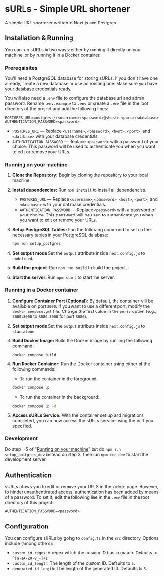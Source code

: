 # sURLs - Simple URL shortener

A simple URL shortener written in Next.js and Postgres.

## Installation & Running
You can run sURLs in two ways: either by running it directly on your machine, or by running it in a Docker container. 

### Prerequisites
You'll need a PostgreSQL database for storing sURLs. If you don't have one already, create a new database or use an existing one. Make sure you have your database credentials ready.

You will also need a `.env` file to configure the database url and admin password. Rename `.env.example` to `.env` or create a `.env` file in the root directory of the project and add the following lines:
```env
POSTGRES_URL=postgres://<username>:<password>@<host>:<port>/<database>
AUTHENTICATION_PASSWORD=<password>
```

* `POSTGRES_URL` — Replace `<username>`, `<password>`, `<host>`, `<port>`, and `<database>` with your database credentials. 
* `AUTHENTICATION_PASSWORD` — Replace `<password>` with a password of your choice. This password will be used to authenticate you when you want to edit or remove your URLs.

### Running on your machine

1. **Clone the Repository:** 
   Begin by cloning the repository to your local machine.

2. **Install dependencies:** 
   Run `npm install` to install all dependencies.

   * `POSTGRES_URL` — Replace `<username>`, `<password>`, `<host>`, `<port>`, and `<database>` with your database credentials. 
   * `AUTHENTICATION_PASSWORD` — Replace `<password>` with a password of your choice. This password will be used to authenticate you when you want to edit or remove your URLs. 

3. **Setup PostgreSQL Tables:** 
   Run the following command to set up the necessary tables in your PostgreSQL database:

   ```bash
   npm run setup_postgres
   ```

4. **Set output mode**
   Set the `output` attribute inside `next.config.js` to `undefined`.

5. **Build the project:** 
   Run `npm run build` to build the project.

6. **Start the server:** 
   Run `npm start` to start the server.

### Running in a Docker container

1. **Configure Container Port (Optional):** 
   By default, the container will be available on port `3000`. If you want to use a different port, modify the `docker-compose.yml` file. Change the first value in the `ports` option (e.g., `3000:3000` to `8080:3000` for port `8080`).

2. **Set output mode**
   Set the `output` attribute inside `next.config.js` to `standalone`.
   
3. **Build Docker Image:** 
   Build the Docker image by running the following command:

   ```bash
   docker compose build
   ```

4. **Run Docker Container:** 
   Run the Docker container using either of the following commands:
   - To run the container in the foreground:
   ```bash
   docker compose up
   ```

   - To run the container in the background:
   ```bash
   docker compose up -d
   ```

5. **Access sURLs Service:** 
   With the container set up and migrations completed, you can now access the sURLs service using the port you specified.

### Development

Do step 1-5 of "[Running on your machine](#Running-on-your-machine)" but do `npm run setup_postgres_dev` instead on step 3, then run `npm run dev` to start the development server. 

## Authentication

sURLs allows you to edit or remove your URLS in the `/admin` page. However, to
hinder unauthenticated access, authentication has been added by means of a
password. To set it, edit the following line in the `.env` file in the root directory of this project:
```env
AUTHENTICATION_PASSWORD=<password>
```

## Configuration

You can configure sURLs by going to `config.ts` in the `src` directory. Options
include (among others):

- `custom_id_regex`: A regex which the custom ID has to match. Defaults to
  `^[a-zA-Z0-9_-]+$`.
- `custom_id_length`: The length of the custom ID. Defaults to `5`.
- `generated_id_length`: The length of the generated ID. Defaults to `5`.
